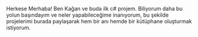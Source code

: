 Herkese Merhaba! Ben Kağan ve buda ilk c# projem. Biliyorum daha bu yolun başındayım ve neler yapabileceğime inanıyorum, bu şekilde projelerimi burada paylaşarak hem bir anı hemde bir kütüphane oluşturmak istiyorum.
